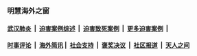 
### 明慧海外之窗

####  [武汉肺炎](indexes/365.md?t=07020701) &nbsp;|&nbsp;  [迫害案例综述](indexes/328.md?t=07020701) &nbsp;|&nbsp; [迫害致死案例](indexes/277.md?t=07020701)  &nbsp;|&nbsp; [更多迫害案例](indexes/81.md?t=07020701)  &nbsp;|&nbsp; 
####  [时事评论](indexes/19.md?t=07020701) &nbsp;|&nbsp; [海外简讯](indexes/245.md?t=07020701)&nbsp;|&nbsp;  [社会支持](indexes/140.md?t=07020701) &nbsp;|&nbsp; [褒奖决议](indexes/282.md?t=07020701) &nbsp;|&nbsp; [社区报道](indexes/91.md?t=07020701)  &nbsp;|&nbsp; [天人之间](indexes/78.md?t=07020701) 

